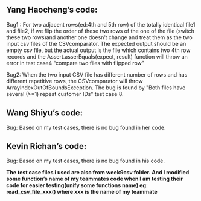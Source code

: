 ## Yang Haocheng’s code:
Bug1 :  For two adjacent rows(ed:4th  and 5th row) of the totally identical file1 and file2, if we flip the order of these two rows of the one of the file (switch these two rows)and another one doesn’t change and treat them as the two input csv files of the CSVcomparator. The expected output should be an empty csv file, but the actual output is the file which contains two 4th row records and the Assert.asserEquals(expect, result) function will throw an error in test case4 “compare two files with flipped row” 

Bug2: When the two input CSV file has different number of rows and has different repetitive rows, the CSVcomparator will throw ArrayIndexOutOfBoundsException. The bug is found by "Both files have several (>=1) repeat customer IDs" test case 8.

## Wang Shiyu’s code:
Bug: Based on my test cases, there is no bug found in her code.

## Kevin Richan’s code:
Bug: Based on my test cases, there is no bug found in his code.

**The test case files i used are also from week9csv folder. And I modified some function’s name of my teammates code when I am testing their code for easier testing(unify some functions name) eg: read_csv_file_xxx() where xxx is the name of my teammate**
